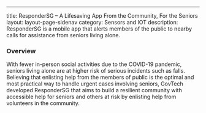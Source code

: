 ---
title: ResponderSG – A Lifesaving App From the Community, For the Seniors
layout: layout-page-sidenav
category: Sensors and IOT
description: ResponderSG is a mobile app that alerts members of the public to nearby calls for assistance from seniors living alone.

### Overview

With fewer in-person social activities due to the COVID-19 pandemic, seniors living alone are at higher risk of serious incidents such as falls. Believing that enlisting help from the members of public is the optimal and most practical way to handle urgent cases involving seniors, GovTech developed ResponderSG that aims to build a resilient community with accessible help for seniors and others at risk by enlisting help from volunteers in the community. 
